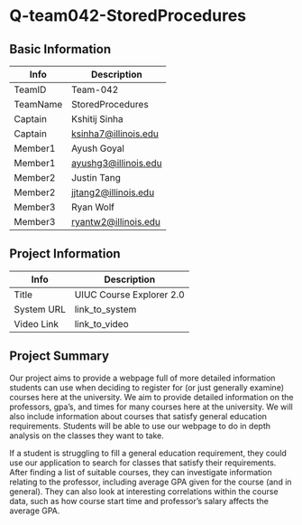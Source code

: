 # Q-team042-StoredProcedures

## Basic Information

|   Info      |        Description     |
| ----------- | ---------------------- |
| TeamID      |        Team-042        |
| TeamName    |    StoredProcedures    |
| Captain     |      Kshitij Sinha     |
| Captain     |  ksinha7@illinois.edu  |
| Member1     |       Ayush Goyal      |
| Member1     |  ayushg3@illinois.edu  |
| Member2     |      Justin Tang       |
| Member2     |  jjtang2@illinois.edu  |
| Member3     |        Ryan Wolf       |
| Member3     |  ryantw2@illinois.edu  |

## Project Information

|   Info      |        Description     |
| ----------- | ---------------------- |
|  Title      |       UIUC Course Explorer 2.0     |
| System URL  |      link_to_system    |
| Video Link  |      link_to_video     |

## Project Summary

Our project aims to provide a webpage full of more detailed information students can use when deciding to register for (or just generally examine) courses here at the university. We aim to provide detailed information on the professors, gpa’s, and times for many courses here at the university. We will also include information about courses that satisfy general education requirements. Students will be able to use our webpage to do in depth analysis on the classes they want to take.

If a student is struggling to fill a general education requirement, they could use our application to search for classes that satisfy their requirements. After finding a list of suitable courses, they can investigate information relating to the professor, including average GPA given for the course (and in general). They can also look at interesting correlations within the course data, such as how course start time and professor’s salary affects the average GPA.

